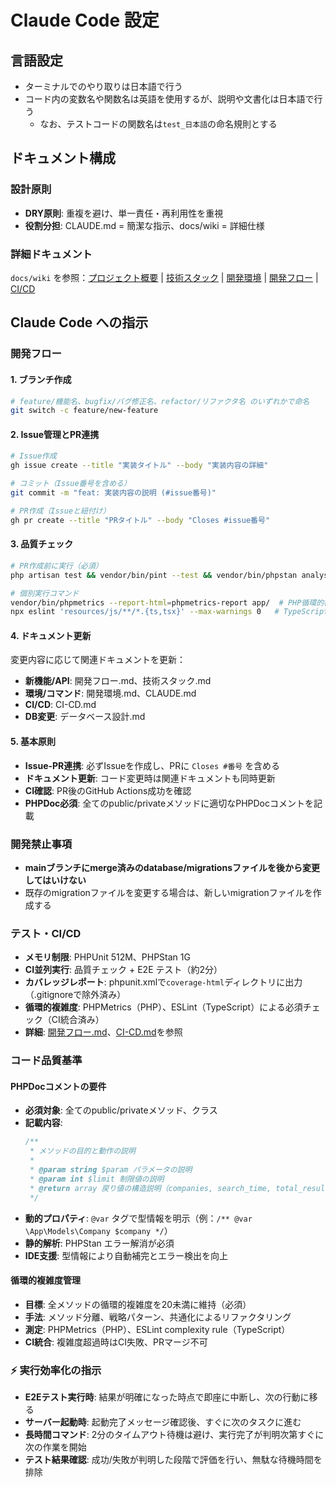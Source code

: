 # Claude Code 設定

## 言語設定
- ターミナルでのやり取りは日本語で行う
- コード内の変数名や関数名は英語を使用するが、説明や文書化は日本語で行う
    - なお、テストコードの関数名は`test_日本語`の命名規則とする

## ドキュメント構成

### 設計原則
- **DRY原則**: 重複を避け、単一責任・再利用性を重視
- **役割分担**: CLAUDE.md = 簡潔な指示、docs/wiki = 詳細仕様

### 詳細ドキュメント
`docs/wiki` を参照：[プロジェクト概要](docs/wiki/プロジェクト概要.md) | [技術スタック](docs/wiki/技術スタック.md) | [開発環境](docs/wiki/開発環境.md) | [開発フロー](docs/wiki/開発フロー.md) | [CI/CD](docs/wiki/CI-CD.md)

## Claude Code への指示

### 開発フロー

#### 1. ブランチ作成
```bash
# feature/機能名、bugfix/バグ修正名、refactor/リファクタ名 のいずれかで命名
git switch -c feature/new-feature
```

#### 2. Issue管理とPR連携
```bash
# Issue作成
gh issue create --title "実装タイトル" --body "実装内容の詳細"

# コミット（Issue番号を含める）
git commit -m "feat: 実装内容の説明 (#issue番号)"

# PR作成（Issueと紐付け）
gh pr create --title "PRタイトル" --body "Closes #issue番号"
```

#### 3. 品質チェック
```bash
# PR作成前に実行（必須）
php artisan test && vendor/bin/pint --test && vendor/bin/phpstan analyse --memory-limit=1G && vendor/bin/phpmetrics --report-html=phpmetrics-report app/ && npx eslint 'resources/js/**/*.{ts,tsx}' --max-warnings 0 && npm test && npm run build && npm run test:e2e

# 個別実行コマンド
vendor/bin/phpmetrics --report-html=phpmetrics-report app/  # PHP循環的複雑度チェック
npx eslint 'resources/js/**/*.{ts,tsx}' --max-warnings 0   # TypeScript循環的複雑度チェック
```

#### 4. ドキュメント更新
変更内容に応じて関連ドキュメントを更新：
- **新機能/API**: 開発フロー.md、技術スタック.md
- **環境/コマンド**: 開発環境.md、CLAUDE.md
- **CI/CD**: CI-CD.md
- **DB変更**: データベース設計.md

#### 5. 基本原則
- **Issue-PR連携**: 必ずIssueを作成し、PRに `Closes #番号` を含める
- **ドキュメント更新**: コード変更時は関連ドキュメントも同時更新
- **CI確認**: PR後のGitHub Actions成功を確認
- **PHPDoc必須**: 全てのpublic/privateメソッドに適切なPHPDocコメントを記載

### 開発禁止事項
- **mainブランチにmerge済みのdatabase/migrationsファイルを後から変更してはいけない**
- 既存のmigrationファイルを変更する場合は、新しいmigrationファイルを作成する

### テスト・CI/CD
- **メモリ制限**: PHPUnit 512M、PHPStan 1G
- **CI並列実行**: 品質チェック + E2E テスト（約2分）
- **カバレッジレポート**: phpunit.xmlで`coverage-html`ディレクトリに出力（.gitignoreで除外済み）
- **循環的複雑度**: PHPMetrics（PHP）、ESLint（TypeScript）による必須チェック（CI統合済み）
- **詳細**: [開発フロー.md](docs/wiki/開発フロー.md)、[CI-CD.md](docs/wiki/CI-CD.md)を参照

### コード品質基準

#### PHPDocコメントの要件
- **必須対象**: 全てのpublic/privateメソッド、クラス
- **記載内容**: 
  ```php
  /**
   * メソッドの目的と動作の説明
   *
   * @param string $param パラメータの説明
   * @param int $limit 制限値の説明
   * @return array 戻り値の構造説明（companies, search_time, total_results等）
   */
  ```
- **動的プロパティ**: `@var` タグで型情報を明示（例：`/** @var \App\Models\Company $company */`）
- **静的解析**: PHPStan エラー解消が必須
- **IDE支援**: 型情報により自動補完とエラー検出を向上

#### 循環的複雑度管理
- **目標**: 全メソッドの循環的複雑度を20未満に維持（必須）
- **手法**: メソッド分離、戦略パターン、共通化によるリファクタリング
- **測定**: PHPMetrics（PHP）、ESLint complexity rule（TypeScript）
- **CI統合**: 複雑度超過時はCI失敗、PRマージ不可

### ⚡ 実行効率化の指示
- **E2Eテスト実行時**: 結果が明確になった時点で即座に中断し、次の行動に移る
- **サーバー起動時**: 起動完了メッセージ確認後、すぐに次のタスクに進む
- **長時間コマンド**: 2分のタイムアウト待機は避け、実行完了が判明次第すぐに次の作業を開始
- **テスト結果確認**: 成功/失敗が判明した段階で評価を行い、無駄な待機時間を排除